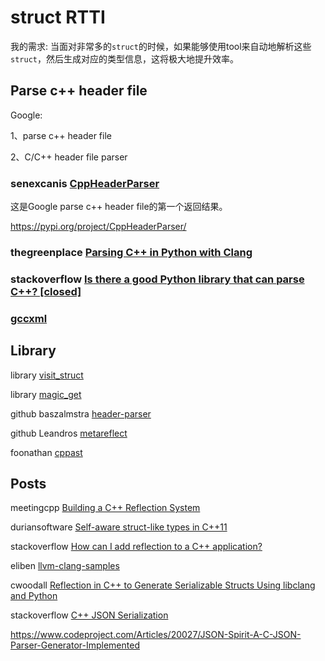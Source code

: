 # struct RTTI

我的需求: 当面对非常多的`struct`的时候，如果能够使用tool来自动地解析这些`struct`，然后生成对应的类型信息，这将极大地提升效率。



## Parse c++ header file

Google:

1、parse c++ header file

2、C/C++ header file parser





### senexcanis [CppHeaderParser](http://senexcanis.com/open-source/cppheaderparser/)

这是Google parse c++ header file的第一个返回结果。

https://pypi.org/project/CppHeaderParser/

### thegreenplace [Parsing C++ in Python with Clang](https://eli.thegreenplace.net/2011/07/03/parsing-c-in-python-with-clang)

### stackoverflow [Is there a good Python library that can parse C++? [closed]](https://stackoverflow.com/questions/1444961/is-there-a-good-python-library-that-can-parse-c)



### [gccxml](http://gccxml.github.io/HTML/Index.html)





## Library

library [visit_struct](https://github.com/garbageslam/visit_struct)

library [magic_get](https://github.com/apolukhin/magic_get)

github baszalmstra [header-parser](https://github.com/baszalmstra/header-parser)

github Leandros [metareflect](https://github.com/Leandros/metareflect)

foonathan [cppast](https://github.com/foonathan/cppast)



## Posts

meetingcpp [Building a C++ Reflection System](https://meetingcpp.com/mcpp/slides/2018/Reflection2.pdf)

duriansoftware [Self-aware struct-like types in C++11](http://duriansoftware.com/joe/Self-aware-struct-like-types-in-C++11.html)

stackoverflow [How can I add reflection to a C++ application?](https://stackoverflow.com/questions/41453/how-can-i-add-reflection-to-a-c-application)

eliben [llvm-clang-samples](https://github.com/eliben/llvm-clang-samples)

cwoodall [Reflection in C++ to Generate Serializable Structs Using libclang and Python](http://cwoodall.com/blog/2018/02/24/using-clang-and-python-to-generate-cpp-struct-serde-fns.html)

stackoverflow [C++ JSON Serialization](https://stackoverflow.com/questions/17549906/c-json-serialization)



https://www.codeproject.com/Articles/20027/JSON-Spirit-A-C-JSON-Parser-Generator-Implemented

